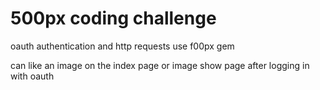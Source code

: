 # 500px coding challenge
oauth authentication and http requests use f00px gem

can like an image on the index page or image show page after logging in with oauth

